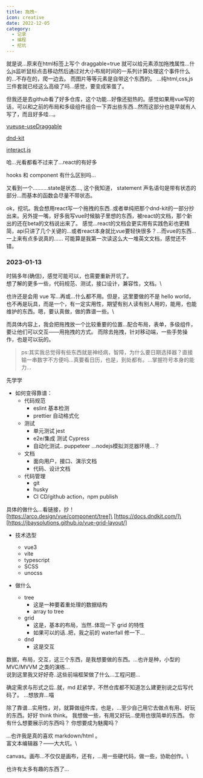 ```yaml
---
title: 拖拽~
icon: creative
date: 2022-12-05
category:
  - 记录
  - 编程
  - 挖坑
---
```


就是说...原来在html标签上写个 draggable=true 就可以给元素添加拖拽属性...什么js监听鼠标点击移动然后通过对大小布局时间的一系列计算处理这个事件什么的...不存在的，爬一边去。
而图片等等元素是自带这个东西的。
...纯html,css,js三件套就已经这么高级了吗...感觉，要变成笨蛋了。

但我还是去github看了好多仓库，这个功能...好像还挺热的。感觉如果用vue写的话，可以和之前的布局和多级组件组合一下弄出些东西...然而这部分也是早就有人写了，而且好多哇...。

[vueuse-useDraggable](https://vueuse.org/core/useDraggable)

[dnd-kit](https://github.com/clauderic/dnd-kit)

[interact.js](https://github.com/taye/interact.js)

哈...光看都看不过来了...react的有好多

hooks 和 component 有什么区别吗...

又看到一个..........state是状态..., 这个我知道， statement 声名语句是带有状态的部分...而基本的函数会尽量不带状态。

ok，挖坑。我会想用react写一个拖拽的东西..或者单纯把那个dnd-kit的一部分抄出来。另外提一嘴，好多我写vue时候脑子里想的东西，被react的文档，那个新出的还在beta的文档说出来了。
感觉...react的文档会更实用有实践色彩也更精简，api只讲了几个关键的...或者react本身就比vue要轻快很多？...而vue的东西...一上来有点多说真的......
可能算是我第一次读这么大一堆英文文档，感觉还不错。

### 2023-01-13

时隔多年(确信)，感觉可能可以，也需要重新开坑了。\
想了解的更多一些，代码规范、测试，接口设计，兼容性，文档。\

也许还是会用 vue 写...再或...什么都不用。但是，这里要做的不是 hello world，也不再是玩具，而是一个，有一定实用性，期望有别人读有别人用的，能用，也能维护的东西。嗯，要认真做，做的靠谱一些。\

而具体内容上，我会把拖拽放一个比较重要的位置...配合布局，表单，多级组件，要让他们可以交互——用拖拽的方式。
而除去拖拽，针对移动端，一些手势操作，也是可以玩的。

>ps:其实我总觉得有些东西就是神经病，智障，为什么要日期选择器？直接输一串数字不方便吗...真要看日历，也是，到处都有。...掌握符号本身的能力...

先学学

- 如何变得靠谱：
  - 代码规范
    - eslint 基本检测
    - prettier 自动格式化
  - 测试
    - 单元测试 jest
    - e2e/集成 测试 Cypress
    - 自动化测试.. puppeteer ...nodejs模拟浏览器环境...？
  - 文档
    - 面向用户，接口、演示文档
    - 代码、设计文档
  - 代码管理
    - git
    - husky
    - CI CD/github action，npm publish

具体的做什么...看链接，抄！\
[https://arco.design/vue/component/tree]\
[https://docs.dndkit.com/]\
[https://jbaysolutions.github.io/vue-grid-layout/]

- 技术选型
  - vue3
  - vite
  - typescript
  - SCSS
  - unocss

- 做什么
  - tree
    - 这是一种要着重处理的数据结构
    - array to tree
  - grid
    - 这是，基本的布局，当然..体现一下 grid 的特性
    - 如果可以的话..把，我之前的 waterfall 修一下...
  - dnd
    - 这是交互

数据，布局，交互，这三个东西，是我想要做的东西。...也许是种，小型的 MVC/MVVM 之类的演练...\
说到这里我又好好奇..这些前端框架做了什么...工程问题...

确定需求与形式之后..就，md 赶紧学，不然仓库都不知道怎么建更别说之后写代码了。
...想放弃...喵

除了靠谱...实用性，对，就算做组件库，也是，...至少自己用它去做点有用、好玩的东西。好好 think think。
我想做一些，有用又好玩...使用也很简单的东西。
你有什么想要展示的东西吗？
你想要成为魅魔吗？

...也许我是真的喜欢 markdown/html 。\
富文本编辑器？——大大坑。\

canvas。画布...不仅仅是画布，还有，...用一些硬代码，做一些，协助创作。\

也许有太多有趣的东西了...
